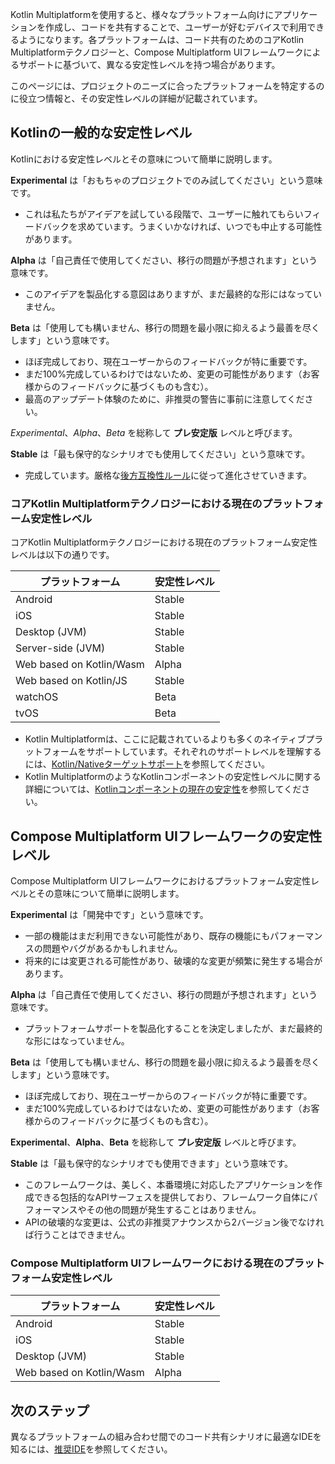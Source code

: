 [//]: # (title: サポートされているプラットフォームの安定性)

Kotlin Multiplatformを使用すると、様々なプラットフォーム向けにアプリケーションを作成し、コードを共有することで、ユーザーが好むデバイスで利用できるようになります。各プラットフォームは、コード共有のためのコアKotlin Multiplatformテクノロジーと、Compose Multiplatform UIフレームワークによるサポートに基づいて、異なる安定性レベルを持つ場合があります。

このページには、プロジェクトのニーズに合ったプラットフォームを特定するのに役立つ情報と、その安定性レベルの詳細が記載されています。

## Kotlinの一般的な安定性レベル

Kotlinにおける安定性レベルとその意味について簡単に説明します。

**Experimental** は「おもちゃのプロジェクトでのみ試してください」という意味です。

*   これは私たちがアイデアを試している段階で、ユーザーに触れてもらいフィードバックを求めています。うまくいかなければ、いつでも中止する可能性があります。

**Alpha** は「自己責任で使用してください、移行の問題が予想されます」という意味です。

*   このアイデアを製品化する意図はありますが、まだ最終的な形にはなっていません。

**Beta** は「使用しても構いません、移行の問題を最小限に抑えるよう最善を尽くします」という意味です。

*   ほぼ完成しており、現在ユーザーからのフィードバックが特に重要です。
*   まだ100%完成しているわけではないため、変更の可能性があります（お客様からのフィードバックに基づくものも含む）。
*   最高のアップデート体験のために、非推奨の警告に事前に注意してください。

_Experimental_、_Alpha_、_Beta_ を総称して **プレ安定版** レベルと呼びます。

**Stable** は「最も保守的なシナリオでも使用してください」という意味です。

*   完成しています。厳格な[後方互換性ルール](https://kotlinfoundation.org/language-committee-guidelines/)に従って進化させていきます。

### コアKotlin Multiplatformテクノロジーにおける現在のプラットフォーム安定性レベル

コアKotlin Multiplatformテクノロジーにおける現在のプラットフォーム安定性レベルは以下の通りです。

| プラットフォーム                 | 安定性レベル |
|--------------------------|-----------------|
| Android                  | Stable          |
| iOS                      | Stable          |
| Desktop (JVM)            | Stable          |
| Server-side (JVM)        | Stable          |
| Web based on Kotlin/Wasm | Alpha           |
| Web based on Kotlin/JS   | Stable          |
| watchOS                  | Beta            |
| tvOS                     | Beta            |

*   Kotlin Multiplatformは、ここに記載されているよりも多くのネイティブプラットフォームをサポートしています。それぞれのサポートレベルを理解するには、[Kotlin/Nativeターゲットサポート](https://kotlinlang.org/docs/native-target-support.html)を参照してください。
*   Kotlin MultiplatformのようなKotlinコンポーネントの安定性レベルに関する詳細については、[Kotlinコンポーネントの現在の安定性](https://kotlinlang.org/docs/components-stability.html#current-stability-of-kotlin-components)を参照してください。

## Compose Multiplatform UIフレームワークの安定性レベル

Compose Multiplatform UIフレームワークにおけるプラットフォーム安定性レベルとその意味について簡単に説明します。

**Experimental** は「開発中です」という意味です。

*   一部の機能はまだ利用できない可能性があり、既存の機能にもパフォーマンスの問題やバグがあるかもしれません。
*   将来的には変更される可能性があり、破壊的な変更が頻繁に発生する場合があります。

**Alpha** は「自己責任で使用してください、移行の問題が予想されます」という意味です。

*   プラットフォームサポートを製品化することを決定しましたが、まだ最終的な形にはなっていません。

**Beta** は「使用しても構いません、移行の問題を最小限に抑えるよう最善を尽くします」という意味です。

*   ほぼ完成しており、現在ユーザーからのフィードバックが特に重要です。
*   まだ100%完成しているわけではないため、変更の可能性があります（お客様からのフィードバックに基づくものも含む）。

**Experimental**、**Alpha**、**Beta** を総称して **プレ安定版** レベルと呼びます。

**Stable** は「最も保守的なシナリオでも使用できます」という意味です。

*   このフレームワークは、美しく、本番環境に対応したアプリケーションを作成できる包括的なAPIサーフェスを提供しており、フレームワーク自体にパフォーマンスやその他の問題が発生することはありません。
*   APIの破壊的な変更は、公式の非推奨アナウンスから2バージョン後でなければ行うことはできません。

### Compose Multiplatform UIフレームワークにおける現在のプラットフォーム安定性レベル

| プラットフォーム                 | 安定性レベル |
|--------------------------|-----------------|
| Android                  | Stable          |
| iOS                      | Stable          |
| Desktop (JVM)            | Stable          |
| Web based on Kotlin/Wasm | Alpha           |

## 次のステップ

異なるプラットフォームの組み合わせ間でのコード共有シナリオに最適なIDEを知るには、[推奨IDE](recommended-ides.md)を参照してください。